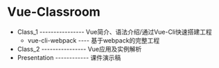 # Vue-Classroom

- Class_1	----------------	Vue简介、语法介绍/通过Vue-Cli快速搭建工程
	- vue-cli-webpack	----	基于webpack的完整工程
- Class_2	----------------	Vue应用及实例解析
- Presentation	------------	课件演示稿